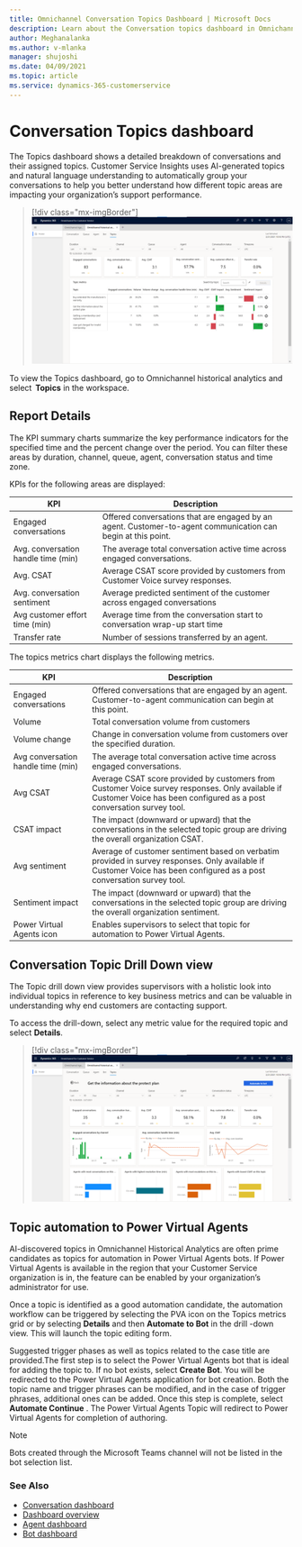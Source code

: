 ```yaml
---
title: Omnichannel Conversation Topics Dashboard | Microsoft Docs
description: Learn about the Conversation topics dashboard in Omnichannel to better understand agent performance in your organization.
author: Meghanalanka
ms.author: v-mlanka
manager: shujoshi
ms.date: 04/09/2021
ms.topic: article
ms.service: dynamics-365-customerservice
---
```


# Conversation Topics dashboard

The Topics dashboard shows a detailed breakdown of conversations and their assigned topics. Customer Service Insights uses AI-generated topics and natural language understanding to automatically group your conversations to help you better understand how different topic areas are impacting your organization’s support performance. 

> [!div class="mx-imgBorder"]
> ![Omnichannel Conversation Topics dashboard](media/oc-topics.png "Omnichannel Conversation Topics dashboard")

To view the Topics dashboard, go to Omnichannel historical analytics and select  **Topics** in the workspace.

## Report Details

The KPI summary charts summarize the key performance indicators for the specified time and the percent change over the period. You can filter these areas by duration, channel, queue, agent, conversation status and time zone. 

KPIs for the following areas are displayed: 

| KPI | Description |
| ----------- | ------------------------------ |
| Engaged conversations | Offered conversations that are engaged by an agent. Customer-to-agent communication can begin at this point. |
| Avg. conversation handle time (min)  | The average total conversation active time across engaged conversations. |
| Avg. CSAT | Average CSAT score provided by customers from Customer Voice survey responses.  |
| Avg. conversation sentiment | Average predicted sentiment of the customer across engaged conversations | 
| Avg customer effort time (min) | Average time from the conversation start to conversation wrap-up start time  |
| Transfer rate | Number of sessions transferred by an agent. |

The topics metrics chart displays the following metrics.

| KPI | Description |
| ---------------- | ------------------- |
| Engaged conversations | Offered conversations that are engaged by an agent. Customer-to-agent communication can begin at this point.  |
| Volume | Total conversation volume from customers |
| Volume change | Change in conversation volume from customers over the specified duration. |
| Avg conversation handle time (min) | The average total conversation active time across engaged conversations.  |
| Avg CSAT | Average CSAT score provided by customers from Customer Voice survey responses. Only available if Customer Voice has been configured as a post conversation survey tool.  |
| CSAT impact | The impact (downward or upward) that the conversations in the selected topic group are driving the overall organization CSAT. |
| Avg sentiment | Average of customer sentiment based on verbatim provided in survey responses. Only available if Customer Voice has been configured as a post conversation survey tool. |
| Sentiment impact | The impact (downward or upward) that the conversations in the selected topic group are driving the overall organization sentiment.  |
| Power Virtual Agents icon | Enables supervisors to select that topic for automation to Power Virtual Agents. |

## Conversation Topic Drill Down view

The Topic drill down view provides supervisors with a holistic look into individual topics in reference to key business metrics and can be valuable in understanding why end customers are contacting support.  

To access the drill-down, select any metric value for the required topic and select **Details**.  

> [!div class="mx-imgBorder"]
> ![Omnichannel Conversation topic drill down view](media/oc-conversation-topics-drill-down.png "Omnichannel Conversation topic drill down view")

## Topic automation to Power Virtual Agents

AI-discovered topics in Omnichannel Historical Analytics are often prime candidates as topics for automation in Power Virtual Agents bots. If Power Virtual Agents is available in the region that your Customer Service organization is in, the feature can be enabled by your organization’s administrator for use.  

Once a topic is identified as a good automation candidate, the automation workflow can be triggered by selecting the PVA icon on the Topics metrics grid or by selecting **Details** and then **Automate to Bot** in the drill -down view. This will launch the topic editing form.

Suggested trigger phases as well as topics related to the case title are provided.The first step is to select the Power Virtual Agents bot that is ideal for adding the topic to. If no bot exists, select **Create Bot**. You will be redirected to the Power Virtual Agents application for bot creation. Both the topic name and trigger phrases can be modified, and in the case of trigger phrases, additional ones can be added. Once this step is complete, select **Automate Continue** . The Power Virtual Agents Topic will redirect to Power Virtual Agents for completion of authoring.

> [!NOTE]
Bots created through the Microsoft Teams channel will not be listed in the bot selection list.

### See Also

- [Conversation dashboard](oc-conversation-dashboard.md)
- [Dashboard overview](customer-service-analytics-insights-csh.md)
- [Agent dashboard](agent-dashboard.md)
- [Bot dashboard](oc-bot-dashboard.md)


